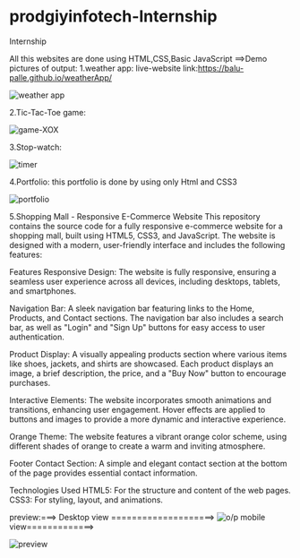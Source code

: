 # prodgiyinfotech-Internship
Internship 

All this websites are done using HTML,CSS,Basic JavaScript
==>Demo pictures of output:
1.weather app:
live-website link:https://balu-palle.github.io/weatherApp/


![weather app ](https://github.com/user-attachments/assets/7fd15b20-4b56-4698-847c-474d9c5c2978)

2.Tic-Tac-Toe game:


![game-XOX](https://github.com/user-attachments/assets/b6f427c8-b85d-4372-94ca-6d579c3c2353)

3.Stop-watch:


![timer](https://github.com/user-attachments/assets/396c483c-b8d9-4557-bff7-d3689ee57739)

4.Portfolio:
this portfolio is done by using only Html and CSS3

![portfolio](https://github.com/user-attachments/assets/009a6ea0-6df8-41a9-bdf9-ff9052519480)

5.Shopping Mall - Responsive E-Commerce Website
This repository contains the source code for a fully responsive e-commerce website for a shopping mall, built using HTML5, CSS3, and JavaScript. The website is designed with a modern, user-friendly interface and includes the following features:

Features
Responsive Design: The website is fully responsive, ensuring a seamless user experience across all devices, including desktops, tablets, and smartphones.

Navigation Bar: A sleek navigation bar featuring links to the Home, Products, and Contact sections. The navigation bar also includes a search bar, as well as "Login" and "Sign Up" buttons for easy access to user authentication.

Product Display: A visually appealing products section where various items like shoes, jackets, and shirts are showcased. Each product displays an image, a brief description, the price, and a "Buy Now" button to encourage purchases.

Interactive Elements: The website incorporates smooth animations and transitions, enhancing user engagement. Hover effects are applied to buttons and images to provide a more dynamic and interactive experience.

Orange Theme: The website features a vibrant orange color scheme, using different shades of orange to create a warm and inviting atmosphere.

Footer Contact Section: A simple and elegant contact section at the bottom of the page provides essential contact information.

Technologies Used
HTML5: For the structure and content of the web pages.
CSS3: For styling, layout, and animations.




preview:===> 
Desktop view ====================> ![o/p](https://github.com/user-attachments/assets/c2b060bc-ea55-4ffc-8c0e-5ae62279f322)
mobile view=============>
                         
![preview](https://github.com/user-attachments/assets/34ee9548-56b2-4668-9a13-862cc04d434b)



